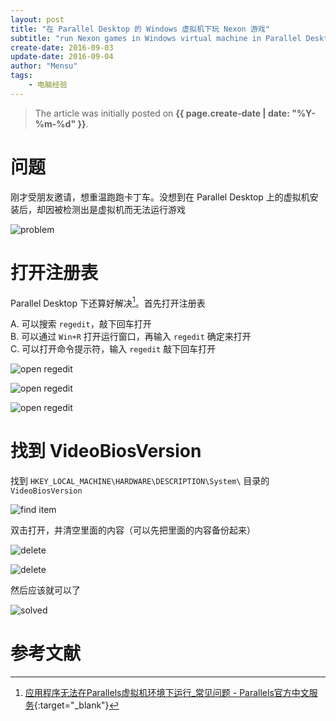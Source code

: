 ```yaml
---
layout: post
title: "在 Parallel Desktop 的 Windows 虚拟机下玩 Nexon 游戏"
subtitle: "run Nexon games in Windows virtual machine in Parallel Desktop"
create-date: 2016-09-03
update-date: 2016-09-04
author: "Mensu"
tags:
    - 电脑经验
---
```


> The article was initially posted on **{{ page.create-date | date: "%Y-%m-%d" }}**.

# 问题

刚才受朋友邀请，想重温跑跑卡丁车。没想到在 Parallel Desktop 上的虚拟机安装后，却因被检测出是虚拟机而无法运行游戏

![problem](https://7xrahq.com1.z0.glb.clouddn.com/run-nexon-games-in-windows-virtual-machine-parallel-desktop-problem.png)

# 打开注册表

Parallel Desktop 下还算好解决[^source]。首先打开注册表

A. 可以搜索 ``regedit``，敲下回车打开  
B. 可以通过 ``Win+R`` 打开运行窗口，再输入 ``regedit`` 确定来打开  
C. 可以打开命令提示符，输入 ``regedit`` 敲下回车打开

![open regedit](https://7xrahq.com1.z0.glb.clouddn.com/run-nexon-games-in-windows-virtual-machine-parallel-desktop-open-regedit-1.png)

![open regedit](https://7xrahq.com1.z0.glb.clouddn.com/run-nexon-games-in-windows-virtual-machine-parallel-desktop-open-regedit-2.png)

![open regedit](https://7xrahq.com1.z0.glb.clouddn.com/run-nexon-games-in-windows-virtual-machine-parallel-desktop-open-regedit-3.png)

# 找到 VideoBiosVersion

找到 ``HKEY_LOCAL_MACHINE\HARDWARE\DESCRIPTION\System\`` 目录的 ``VideoBiosVersion``

![find item](https://7xrahq.com1.z0.glb.clouddn.com/run-nexon-games-in-windows-virtual-machine-parallel-desktop-find-item.png)

双击打开，并清空里面的内容（可以先把里面的内容备份起来）

![delete](https://7xrahq.com1.z0.glb.clouddn.com/run-nexon-games-in-windows-virtual-machine-parallel-desktop-delete-1.png)

![delete](https://7xrahq.com1.z0.glb.clouddn.com/run-nexon-games-in-windows-virtual-machine-parallel-desktop-delete-2.png)

然后应该就可以了

![solved](https://7xrahq.com1.z0.glb.clouddn.com/run-nexon-games-in-windows-virtual-machine-parallel-desktop-solved.png)

# 参考文献

[^source]: [应用程序无法在Parallels虚拟机环境下运行_常见问题 - Parallels官方中文服务](https://www.parallelsdesktop.cn/ying-yong-cheng-xu-wf-yx.html){:target="_blank"}

